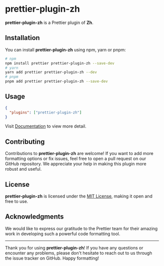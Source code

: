 # prettier-plugin-zh

**prettier-plugin-zh** is a Prettier plugin of **Zh**.

## Installation

You can install **prettier-plugin-zh** using npm, yarn or pnpm:

```bash
# npm
npm install prettier prettier-plugin-zh --save-dev
# yarn
yarn add prettier prettier-plugin-zh --dev
# pnpm
pnpm add prettier prettier-plugin-zh --save-dev
```

## Usage

```json
{
  "plugins": ["prettier-plugin-zh"]
}
```

Visit [Documentation](https://zh-standard.vercel.app/prettier-plugin-zh/) to view more detail.

## Contributing

Contributions to **prettier-plugin-zh** are welcome! If you want to add more formatting options or fix issues, feel free to open a pull request on our GitHub repository. We appreciate your help in making this plugin more robust and useful.

## License

**prettier-plugin-zh** is licensed under the [MIT License](https://opensource.org/licenses/MIT), making it open and free to use.

## Acknowledgments

We would like to express our gratitude to the Prettier team for their amazing work in developing such a powerful code formatting tool.

---

Thank you for using **prettier-plugin-zh**! If you have any questions or encounter any problems, please don't hesitate to reach out to us through the issue tracker on GitHub. Happy formatting!
